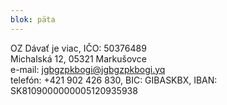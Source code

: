 ```yaml
---
blok: päta
---
```

OZ Dávať je viac, IČO: 50376489    
Michalská 12, 05321 Markušovce  
e-mail: <jgbgzpkbogi@jgbgzpkbogi.yq>  
telefón: +421 902 426 830, BIC: GIBASKBX,
IBAN: SK8109000000005120935938
